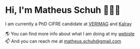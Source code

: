 # Hi, I'm Matheus Schuh 👋👨‍💻

I am currently a PhD CIFRE candidate at [VERIMAG](https://www-verimag.imag.fr/) and [Kalray](https://www.kalrayinc.com/)

🌎 You can find more info about what I am doing at my [webiste](http://www-verimag.imag.fr/~schuhm/)  
📫 And you can reach me at matheus.schuh@gmail.com
